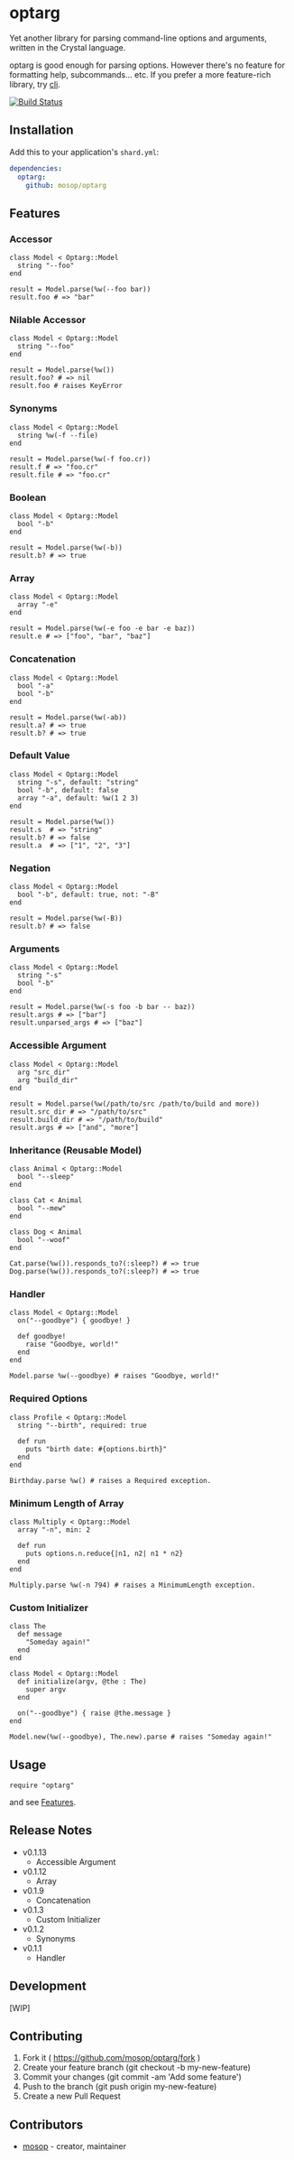 # optarg

Yet another library for parsing command-line options and arguments, written in the Crystal language.

optarg is good enough for parsing options. However there's no feature for formatting help, subcommands... etc. If you prefer a more feature-rich library, try [cli](https://github.com/mosop/cli).

[![Build Status](https://travis-ci.org/mosop/optarg.svg?branch=master)](https://travis-ci.org/mosop/optarg)

## Installation

Add this to your application's `shard.yml`:

```yaml
dependencies:
  optarg:
    github: mosop/optarg
```

## Features

<a name="features"></a>

### Accessor

```crystal
class Model < Optarg::Model
  string "--foo"
end

result = Model.parse(%w(--foo bar))
result.foo # => "bar"
```

### Nilable Accessor

```crystal
class Model < Optarg::Model
  string "--foo"
end

result = Model.parse(%w())
result.foo? # => nil
result.foo # raises KeyError
```

### Synonyms

```crystal
class Model < Optarg::Model
  string %w(-f --file)
end

result = Model.parse(%w(-f foo.cr))
result.f # => "foo.cr"
result.file # => "foo.cr"
```

### Boolean

```crystal
class Model < Optarg::Model
  bool "-b"
end

result = Model.parse(%w(-b))
result.b? # => true
```

### Array

```crystal
class Model < Optarg::Model
  array "-e"
end

result = Model.parse(%w(-e foo -e bar -e baz))
result.e # => ["foo", "bar", "baz"]
```

### Concatenation

```crystal
class Model < Optarg::Model
  bool "-a"
  bool "-b"
end

result = Model.parse(%w(-ab))
result.a? # => true
result.b? # => true
```

### Default Value

```crystal
class Model < Optarg::Model
  string "-s", default: "string"
  bool "-b", default: false
  array "-a", default: %w(1 2 3)
end

result = Model.parse(%w())
result.s  # => "string"
result.b? # => false
result.a  # => ["1", "2", "3"]
```

### Negation

```crystal
class Model < Optarg::Model
  bool "-b", default: true, not: "-B"
end

result = Model.parse(%w(-B))
result.b? # => false
```

### Arguments

```crystal
class Model < Optarg::Model
  string "-s"
  bool "-b"
end

result = Model.parse(%w(-s foo -b bar -- baz))
result.args # => ["bar"]
result.unparsed_args # => ["baz"]
```

### Accessible Argument

```crystal
class Model < Optarg::Model
  arg "src_dir"
  arg "build_dir"
end

result = Model.parse(%w(/path/to/src /path/to/build and more))
result.src_dir # => "/path/to/src"
result.build_dir # => "/path/to/build"
result.args # => ["and", "more"]
```

### Inheritance (Reusable Model)

```crystal
class Animal < Optarg::Model
  bool "--sleep"
end

class Cat < Animal
  bool "--mew"
end

class Dog < Animal
  bool "--woof"
end

Cat.parse(%w()).responds_to?(:sleep?) # => true
Dog.parse(%w()).responds_to?(:sleep?) # => true
```

### Handler

```crystal
class Model < Optarg::Model
  on("--goodbye") { goodbye! }

  def goodbye!
    raise "Goodbye, world!"
  end
end

Model.parse %w(--goodbye) # raises "Goodbye, world!"
```

### Required Options

```crystal
class Profile < Optarg::Model
  string "--birth", required: true

  def run
    puts "birth date: #{options.birth}"
  end
end

Birthday.parse %w() # raises a Required exception.
```

### Minimum Length of Array

```crystal
class Multiply < Optarg::Model
  array "-n", min: 2

  def run
    puts options.n.reduce{|n1, n2| n1 * n2}
  end
end

Multiply.parse %w(-n 794) # raises a MinimumLength exception.
```

### Custom Initializer

```crystal
class The
  def message
    "Someday again!"
  end
end

class Model < Optarg::Model
  def initialize(argv, @the : The)
    super argv
  end

  on("--goodbye") { raise @the.message }
end

Model.new(%w(--goodbye), The.new).parse # raises "Someday again!"
```

## Usage

```crystal
require "optarg"
```

and see [Features](#features).

## Release Notes

* v0.1.13
  * Accessible Argument
* v0.1.12
  * Array
* v0.1.9
  * Concatenation
* v0.1.3
  * Custom Initializer
* v0.1.2
  * Synonyms
* v0.1.1
  * Handler

## Development

[WIP]

## Contributing

1. Fork it ( https://github.com/mosop/optarg/fork )
2. Create your feature branch (git checkout -b my-new-feature)
3. Commit your changes (git commit -am 'Add some feature')
4. Push to the branch (git push origin my-new-feature)
5. Create a new Pull Request

## Contributors

- [mosop](https://github.com/mosop) - creator, maintainer
